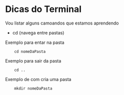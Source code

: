 # Dicas do Terminal 

Vou listar alguns camoandos que estamos aprendendo

- cd (navega entre pastas)

Exemplo para entar na pasta 
```
    cd nomeDaPasta
```

Exemplo para sair da pasta 
```
    cd ..
```

Exemplo de com cria uma pasta 
```
    mkdir nomeDaPasta
```

